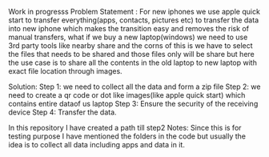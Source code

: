 Work in progresss
Problem Statement :
            For new iphones we use apple quick start to transfer everything(apps, contacts, pictures etc) to transfer the data into new iphone which makes the transition easy and removes the risk 
            of manual transfers, what if we buy a new laptop(windows) we need to use 3rd party tools like nearby share and the corns of this is we have to select the files that needs 
            to be shared and those files only will be share but here the use case is to share all the contents in the old laptop to new laptop with exact file location through images.


Solution: 
        Step 1: we need to collect all the data and form a zip file
        Step 2: we need to create a qr code or dot like images(like apple quick start) which contains entire dataof us laptop 
        Step 3: Ensure the security of the receiving device 
        Step 4: Transfer the data.

In this repository I have created a path till step2
Notes: Since this is for testing purpose I have mentioned the folders in the code but usually the idea is to collect all data including apps and data in it. 
